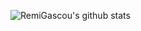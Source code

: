 ![RemiGascou's github stats](https://github-readme-stats.vercel.app/api?username=RemiGascou&show_icons=true&hide_border=true&count_private=true)
